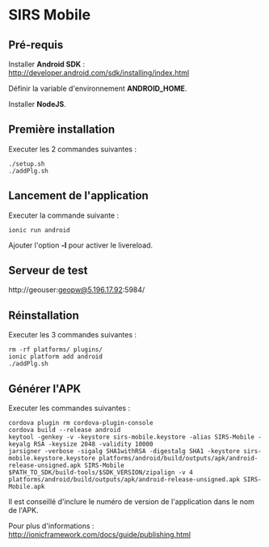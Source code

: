 # SIRS Mobile

## Pré-requis

Installer **Android SDK** : http://developer.android.com/sdk/installing/index.html

Définir la variable d'environnement **ANDROID_HOME**.

Installer **NodeJS**.

## Première installation

Executer les 2 commandes suivantes :

```
./setup.sh
./addPlg.sh
```

## Lancement de l'application

Executer la commande suivante :

```
ionic run android
```

Ajouter l'option **-l** pour activer le livereload.

## Serveur de test

http://geouser:geopw@5.196.17.92:5984/

## Réinstallation

Executer les 3 commandes suivantes :

```
rm -rf platforms/ plugins/
ionic platform add android
./addPlg.sh
```

## Générer l'APK

Executer les commandes suivantes :

```
cordova plugin rm cordova-plugin-console
cordova build --release android
keytool -genkey -v -keystore sirs-mobile.keystore -alias SIRS-Mobile -keyalg RSA -keysize 2048 -validity 10000
jarsigner -verbose -sigalg SHA1withRSA -digestalg SHA1 -keystore sirs-mobile.keystore.keystore platforms/android/build/outputs/apk/android-release-unsigned.apk SIRS-Mobile
$PATH_TO_SDK/build-tools/$SDK_VERSION/zipalign -v 4 platforms/android/build/outputs/apk/android-release-unsigned.apk SIRS-Mobile.apk
```

Il est conseillé d'inclure le numéro de version de l'application dans le nom de l'APK.

Pour plus d'informations : http://ionicframework.com/docs/guide/publishing.html


